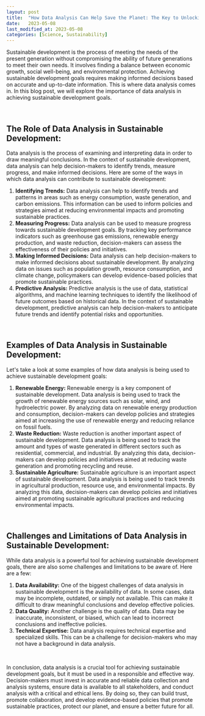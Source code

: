 ```yaml
---
layout: post
title:  "How Data Analysis Can Help Save the Planet: The Key to Unlocking Sustainable Development Goals"
date:   2023-05-08
last_modified_at: 2023-05-08
categories: [Science, Sustainability]
---
```

Sustainable development is the process of meeting the needs of the present generation without compromising the ability of future generations to meet their own needs. It involves finding a balance between economic growth, social well-being, and environmental protection. Achieving sustainable development goals requires making informed decisions based on accurate and up-to-date information. This is where data analysis comes in. In this blog post, we will explore the importance of data analysis in achieving sustainable development goals.

<br>

## The Role of Data Analysis in Sustainable Development:
Data analysis is the process of examining and interpreting data in order to draw meaningful conclusions. In the context of sustainable development, data analysis can help decision-makers to identify trends, measure progress, and make informed decisions. Here are some of the ways in which data analysis can contribute to sustainable development:
1. **Identifying Trends:** Data analysis can help to identify trends and patterns in areas such as energy consumption, waste generation, and carbon emissions. This information can be used to inform policies and strategies aimed at reducing environmental impacts and promoting sustainable practices.
2. **Measuring Progress:** Data analysis can be used to measure progress towards sustainable development goals. By tracking key performance indicators such as greenhouse gas emissions, renewable energy production, and waste reduction, decision-makers can assess the effectiveness of their policies and initiatives.
3. **Making Informed Decisions:** Data analysis can help decision-makers to make informed decisions about sustainable development. By analyzing data on issues such as population growth, resource consumption, and climate change, policymakers can develop evidence-based policies that promote sustainable practices.
4. **Predictive Analysis:** Predictive analysis is the use of data, statistical algorithms, and machine learning techniques to identify the likelihood of future outcomes based on historical data. In the context of sustainable development, predictive analysis can help decision-makers to anticipate future trends and identify potential risks and opportunities.

<br>

## Examples of Data Analysis in Sustainable Development:
Let's take a look at some examples of how data analysis is being used to achieve sustainable development goals:
1. **Renewable Energy:** Renewable energy is a key component of sustainable development. Data analysis is being used to track the growth of renewable energy sources such as solar, wind, and hydroelectric power. By analyzing data on renewable energy production and consumption, decision-makers can develop policies and strategies aimed at increasing the use of renewable energy and reducing reliance on fossil fuels.
2. **Waste Reduction:** Waste reduction is another important aspect of sustainable development. Data analysis is being used to track the amount and types of waste generated in different sectors such as residential, commercial, and industrial. By analyzing this data, decision-makers can develop policies and initiatives aimed at reducing waste generation and promoting recycling and reuse.
4. **Sustainable Agriculture:** Sustainable agriculture is an important aspect of sustainable development. Data analysis is being used to track trends in agricultural production, resource use, and environmental impacts. By analyzing this data, decision-makers can develop policies and initiatives aimed at promoting sustainable agricultural practices and reducing environmental impacts.

<br>

## Challenges and Limitations of Data Analysis in Sustainable Development:
While data analysis is a powerful tool for achieving sustainable development goals, there are also some challenges and limitations to be aware of. Here are a few:
1. **Data Availability:** One of the biggest challenges of data analysis in sustainable development is the availability of data. In some cases, data may be incomplete, outdated, or simply not available. This can make it difficult to draw meaningful conclusions and develop effective policies.
2. **Data Quality:** Another challenge is the quality of data. Data may be inaccurate, inconsistent, or biased, which can lead to incorrect conclusions and ineffective policies.
3. **Technical Expertise:** Data analysis requires technical expertise and specialized skills. This can be a challenge for decision-makers who may not have a background in data analysis.

<br>

In conclusion, data analysis is a crucial tool for achieving sustainable development goals, but it must be used in a responsible and effective way. Decision-makers must invest in accurate and reliable data collection and analysis systems, ensure data is available to all stakeholders, and conduct analysis with a critical and ethical lens. By doing so, they can build trust, promote collaboration, and develop evidence-based policies that promote sustainable practices, protect our planet, and ensure a better future for all.
